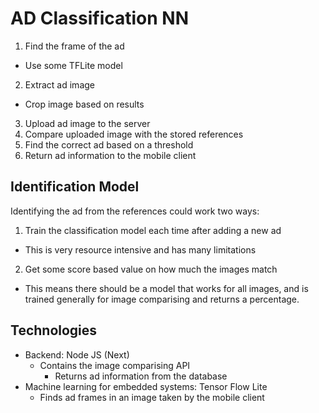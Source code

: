 # AD Classification NN

1. Find the frame of the ad
  - Use some TFLite model
2. Extract ad image
  - Crop image based on results
3. Upload ad image to the server
4. Compare uploaded image with the stored references
5. Find the correct ad based on a threshold
6. Return ad information to the mobile client

## Identification Model

Identifying the ad from the references could work two ways:

1. Train the classification model each time after adding a new ad
  - This is very resource intensive and has many limitations
2. Get some score based value on how much the images match
  - This means there should be a model that works for all images, and is trained generally for image comparising and returns a percentage.

## Technologies

- Backend: Node JS (Next)
  - Contains the image comparising API
	- Returns ad information from the database
- Machine learning for embedded systems: Tensor Flow Lite
  - Finds ad frames in an image taken by the mobile client

